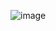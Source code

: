 ![image](https://github.com/nvmarzakov/SoftUni-HTML-and-CSS/assets/114495254/c2fb9c7b-6fa0-4d99-93e3-ac8bdee9631a)
